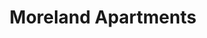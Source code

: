 ---
title: Moreland Apartments
phone: (408) 554-9585
website: http://www.dkdproperties.com/south%20bay.htm
management: DKD Property Management Company
location: "San Jose"
tags: []
---